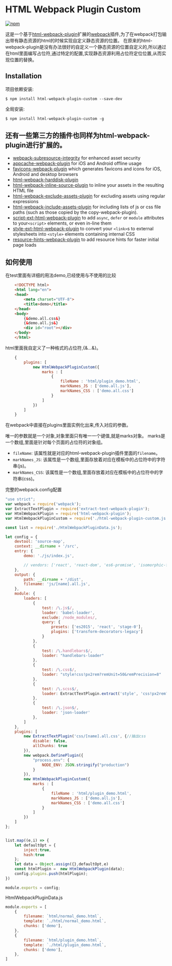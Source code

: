 HTML Webpack Plugin Custom
===================
[![npm](https://img.shields.io/npm/v/guido.svg)](https://www.npmjs.com/package/html-webpack-plugin-custom)

这是一个基于[html-webpack-plugin](https://github.com/jantimon/html-webpack-plugin)扩展的[webpack](http://webpack.github.io/)插件,为了在webpack打包输出带有静态资源的html的时候实现自定义静态资源的位置。
在原来的html-webpack-plugin是没有办法很好的自定义一个静态资源的位置自定义的,所以通过在html里面编写占位符,通过特定的配置,实现静态资源利用占位符定位位置,从而实现位置的替换。

Installation
------------
项目依赖安装:
```shell
$ npm install html-webpack-plugin-custom --save-dev
```
全局安装:
```shell
$ npm install html-webpack-plugin-custom -g
```

还有一些第三方的插件也同样为html-webpack-plugin进行扩展的。
-------------

 * [webpack-subresource-integrity](https://www.npmjs.com/package/webpack-subresource-integrity) for enhanced asset security
 * [appcache-webpack-plugin](https://github.com/lettertwo/appcache-webpack-plugin) for iOS and Android offline usage
 * [favicons-webpack-plugin](https://github.com/jantimon/favicons-webpack-plugin) which generates favicons and icons for iOS, Android and desktop browsers
 * [html-webpack-harddisk-plugin](https://github.com/jantimon/html-webpack-harddisk-plugin)
 * [html-webpack-inline-source-plugin](https://github.com/DustinJackson/html-webpack-inline-source-plugin) to inline your assets in the resulting HTML file
 * [html-webpack-exclude-assets-plugin](https://github.com/jamesjieye/html-webpack-exclude-assets-plugin) for excluding assets using regular expressions 
 * [html-webpack-include-assets-plugin](https://github.com/jharris4/html-webpack-include-assets-plugin) for including lists of js or css file paths (such as those copied by the copy-webpack-plugin).
 * [script-ext-html-webpack-plugin](https://github.com/numical/script-ext-html-webpack-plugin) to add `async`, `defer` or `module` attributes to your`<script>` elements, or even in-line them
 * [style-ext-html-webpack-plugin](https://github.com/numical/style-ext-html-webpack-plugin) to convert your `<link>`s to external stylesheets into `<style>` elements containing internal CSS
 * [resource-hints-webpack-plugin](https://github.com/jantimon/resource-hints-webpack-plugin) to add resource hints for faster initial page loads
 
如何使用
------------

在test里面有详细的用法demo,已经使用与不使用的比较

```html
    <!DOCTYPE html>
    <html lang="en">
    <head>
        <meta charset="UTF-8">
        <title>demo</title>
    </head>
    <body>
        {&demo.all.css&}
        {&demo.all.js&}
        <div id="root"></div>
    </body>
    </html>
```

html里面我自定义了一种格式的占位符,{&...&}。

```javascript
    {
        plugins: [
            new HtmlWebpackPluginCustom({
                marks : [
                    {
                        fileName : 'html/plugin_demo.html',
                        markNames_JS : ['demo.all.js'],
                        markNames_CSS : ['demo.all.css']
                    }
                ]
            })
        ]
    }
```

在webpack中直接在plugins里面实例化出来,传入对应的参数。

唯一的参数就是一个对象,对象里面只有唯一一个键值,就是marks对象。
marks是一个数组,里面是针对每个页面的占位符的对象组。

- `fileName`: 该属性就是对应的html-webpack-plugin插件里面的`filename`。
- `markNames_JS`: 该属性是一个数组,里面存放着对应在模板中的占位符中的字符串(js)。
- `markNames_CSS`: 该属性是一个数组,里面存放着对应在模板中的占位符中的字符串(css)。


完整的webpack.config配置

```javascript
"use strict";
var webpack = require('webpack');
var ExtractTextPlugin = require('extract-text-webpack-plugin');
var HtmlWebpackPlugin = require('html-webpack-plugin');
var HtmlWebpackPluginCustom = require('./html-webpack-plugin-custom.js');

const list = require('./HtmlWebpackPluginData.js');

let config = {
    devtool: 'source-map',
    context: __dirname + '/src',
    entry: {
        demo: './js/index.js',

        // vendors: ['react', 'react-dom', 'es6-promise', 'isomorphic-fetch']//第三方库
    },
    output: {
        path: __dirname + '/dist',
        filename: 'js/[name].all.js',
    },
    module: {
        loaders: [
            {
                test: /\.js$/,
                loader: 'babel-loader',
                exclude: /node_modules/,
                query: {
                    presets: ['es2015', 'react', 'stage-0'],
                    plugins: ['transform-decorators-legacy']
                }
            },
            {
                test: /\.handlebars$/,
                loader: "handlebars-loader"
            },
            {
                test: /\.css$/,
                loader: "style!css!px2rem?remUnit=50&remPrecision=8"
            },
            {
                test: /\.scss$/,
                loader: ExtractTextPlugin.extract('style', 'css!px2rem?remUnit=100&remPrecision=8!sass?outputStyle=expanded')
            },
            {
                test: /\.json$/,
                loader: 'json-loader'
            },
        ]
    },
    plugins: [
        new ExtractTextPlugin('css/[name].all.css', {//抽出css
            disable: false,
            allChunks: true
        }),
        new webpack.DefinePlugin({
            "process.env": {
                NODE_ENV: JSON.stringify("production")
            }
        }),
        new HtmlWebpackPluginCustom({
            marks : [
                {
                    fileName : 'html/plugin_demo.html',
                    markNames_JS : ['demo.all.js'],
                    markNames_CSS : ['demo.all.css']
                }
            ]
        })
    ]
};


list.map((e,i) => {
    let defaultOpt = {
        inject:true,
        hash:true
    };
    let data = Object.assign({},defaultOpt,e)
    const htmlPlugin =  new HtmlWebpackPlugin(data);
    config.plugins.push(htmlPlugin);
})

module.exports = config;
```

HtmlWebpackPluginData.js
```javascript
module.exports = [
    {
        filename: `html/normal_demo.html`,
        template: `./html/normal_demo.html`,
        chunks: ['demo'],
    },
    {
        filename: `html/plugin_demo.html`,
        template: `./html/plugin_demo.html`,
        chunks: ['demo'],
    },
]
```

